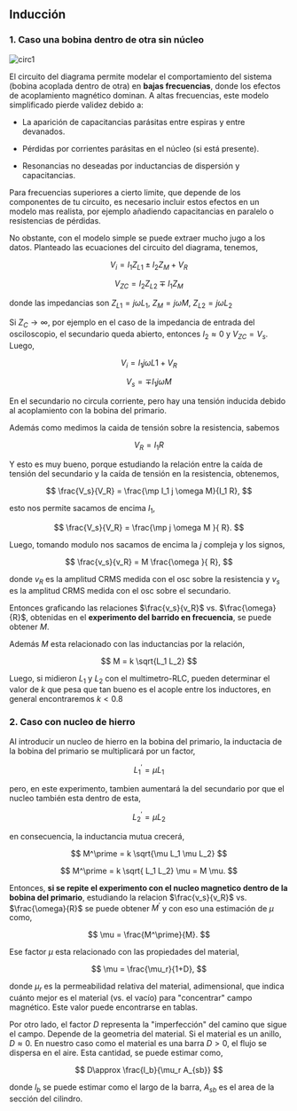 ## Inducción



### 1. Caso una bobina dentro de otra sin núcleo

![circ1](images/circ1.jpg)

El circuito del diagrama permite modelar el comportamiento del sistema (bobina acoplada dentro de otra) en **bajas frecuencias**, donde los efectos de acoplamiento magnético dominan. A altas frecuencias, este modelo simplificado pierde validez debido a:

- La aparición de capacitancias parásitas entre espiras y entre devanados.

- Pérdidas por corrientes parásitas en el núcleo (si está presente).

- Resonancias no deseadas por inductancias de dispersión y capacitancias.

Para frecuencias superiores a cierto limite, que depende de los componentes de tu circuito, es necesario incluir estos efectos en un modelo mas realista, por ejemplo añadiendo capacitancias en paralelo o resistencias de pérdidas. 

No obstante, con el modelo simple se puede extraer mucho jugo a los datos. Planteado las ecuaciones del circuito del diagrama, tenemos,

$$
V_i = I_1 Z_{L1} \pm I_2 Z_M+ V_R
$$

$$
V_{ZC} = I_2 Z_{L2} \mp I_1 Z_M
$$

donde las impedancias son $Z_{L1}=j\omega L_1$, $Z_M=j \omega M$, $Z_{L2}=j \omega L_2$

Si $Z_C\to \infty$, por ejemplo en el caso de la impedancia de entrada del osciloscopio, el secundario queda abierto, entonces $I_2 \approx 0$ y $V_{ZC}=V_s$. Luego,

$$
V_i = I_1 j \omega L1 + V_R
$$

$$
V_{s} = \mp I_1 j \omega M
$$

En el secundario no circula corriente, pero hay una tensión inducida debido al acoplamiento con la bobina del primario.

Además como medimos la caida de tensión sobre la resistencia, sabemos

$$
V_R = I_1 R
$$

Y esto es muy bueno, porque estudiando la relación entre la caída de tensión del secundario y la caída de tensión en la resistencia, obtenemos,


$$
\frac{V_s}{V_R} = \frac{\mp I_1 j \omega M}{I_1 R},
$$

esto nos permite sacamos de encima $I_1$,

$$
 \frac{V_s}{V_R} = \frac{\mp j \omega M }{ R}.
$$

Luego, tomando modulo nos sacamos de encima la $j$ compleja y los signos, 

$$
 \frac{v_s}{v_R} = M \frac{\omega }{ R},
$$

donde $v_R$ es la amplitud CRMS medida con el osc sobre la resistencia y $v_s$ es la amplitud CRMS medida con el osc sobre el secundario.

Entonces graficando las relaciones $\frac{v_s}{v_R}$ vs. $\frac{\omega}{R}$, obtenidas en el **experimento del barrido en frecuencia**, se puede obtener $M$.

Además $M$ esta relacionado con las inductancias por la relación,

$$
M = k \sqrt{L_1 L_2}
$$

Luego, si midieron $L_1$ y $L_2$ con el multimetro-RLC, pueden determinar el valor de $k$ que pesa que tan bueno es el acople entre los inductores, en general encontraremos $k<0.8$

### 2. Caso con nucleo de hierro

Al introducir un nucleo de hierro en la bobina del primario, la inductacia de la bobina del primario se multiplicará por un factor,

$$
L_1^\prime = \mu L_1 
$$

pero, en este experimento, tambien aumentará la del secundario por que el nucleo también esta dentro de esta, 

$$
L_2^\prime = \mu L_2 
$$

en consecuencia, la inductancia mutua crecerá,

$$
M^\prime = k \sqrt{\mu L_1 \mu L_2}
$$

$$
M^\prime = k \sqrt{ L_1 L_2} \mu  = M \mu.
$$

Entonces, **si se repite el experimento con el nucleo magnetico dentro de la bobina del primario**, estudiando la relacion $\frac{v_s}{v_R}$ vs. $\frac{\omega}{R}$ se puede obtener $M^\prime$ y con eso una estimación de $\mu$ como,

$$
\mu = \frac{M^\prime}{M}.
$$


Ese factor $\mu$ esta relacionado con las propiedades del material,

$$
\mu = \frac{\mu_r}{1+D},
$$

donde $\mu_r$ es la permeabilidad relativa del material, adimensional, que indica cuánto mejor es el material (vs. el vacío) para "concentrar" campo magnético. Este valor puede encontrarse en tablas.

Por otro lado, el factor $D$ representa la "imperfección" del camino que sigue el campo. Depende de la geometria del material. Si el material es un anillo, $D \approx 0$. En nuestro caso como el material es una barra $D>0$, el flujo se dispersa en el aire. Esta cantidad, se puede estimar como,

$$
D\approx \frac{l_b}{\mu_r A_{sb}}
$$

donde $l_b$ se puede estimar como el largo de la barra, $A_{sb}$ es el area de la sección del cilindro.


